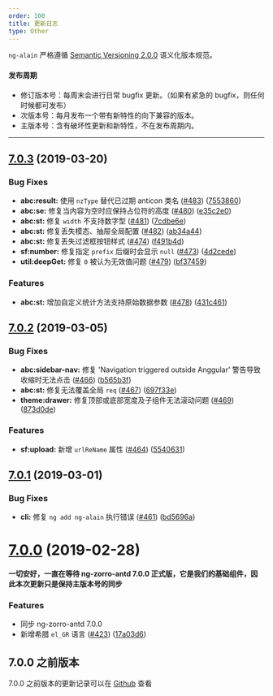 ```yaml
---
order: 100
title: 更新日志
type: Other
---
```


`ng-alain` 严格遵循 [Semantic Versioning 2.0.0](http://semver.org/lang/zh-CN/) 语义化版本规范。

#### 发布周期

* 修订版本号：每周末会进行日常 bugfix 更新。（如果有紧急的 bugfix，则任何时候都可发布）
* 次版本号：每月发布一个带有新特性的向下兼容的版本。
* 主版本号：含有破坏性更新和新特性，不在发布周期内。

---

## [7.0.3](https://github.com/ng-alain/delon/compare/7.0.2...7.0.3) (2019-03-20)

### Bug Fixes

* **abc:result:** 使用 `nzType` 替代已过期 anticon 类名 ([#483](https://github.com/ng-alain/delon/issues/483)) ([7553860](https://github.com/ng-alain/delon/commit/7553860))
* **abc:se:** 修复当内容为空时应保持占位符的高度 ([#480](https://github.com/ng-alain/delon/issues/480)) ([e35c2e0](https://github.com/ng-alain/delon/commit/e35c2e0))
* **abc:st:** 修复 `width` 不支持数字型 ([#481](https://github.com/ng-alain/delon/issues/481)) ([7cdbe6e](https://github.com/ng-alain/delon/commit/7cdbe6e))
* **abc:st:** 修复丢失模态、抽屉全局配置 ([#482](https://github.com/ng-alain/delon/issues/482)) ([ab34a44](https://github.com/ng-alain/delon/commit/ab34a44))
* **abc:st:** 修复丢失过滤框按钮样式 ([#474](https://github.com/ng-alain/delon/issues/474)) ([f491b4d](https://github.com/ng-alain/delon/commit/f491b4d))
* **sf:number:** 修复指定 `prefix` 后缀时会显示 `null` ([#473](https://github.com/ng-alain/delon/issues/473)) ([4d2cede](https://github.com/ng-alain/delon/commit/4d2cede))
* **util:deepGet:** 修复 `0` 被认为无效值问题 ([#479](https://github.com/ng-alain/delon/issues/479)) ([bf37459](https://github.com/ng-alain/delon/commit/bf37459))

### Features

* **abc:st:** 增加自定义统计方法支持原始数据参数 ([#478](https://github.com/ng-alain/delon/issues/478)) ([431c461](https://github.com/ng-alain/delon/commit/431c461))


## [7.0.2](https://github.com/ng-alain/delon/compare/7.0.1...7.0.2) (2019-03-05)

### Bug Fixes

* **abc:sidebar-nav:** 修复 'Navigation triggered outside Anggular' 警告导致收缩时无法点击 ([#466](https://github.com/ng-alain/delon/issues/466)) ([b565b3f](https://github.com/ng-alain/delon/commit/b565b3f))
* **abc:st:** 修复无法覆盖全局 `req` ([#467](https://github.com/ng-alain/delon/issues/467)) ([697f33e](https://github.com/ng-alain/delon/commit/697f33e))
* **theme:drawer:** 修复顶部或底部宽度及子组件无法滚动问题 ([#469](https://github.com/ng-alain/delon/issues/469)) ([873d0de](https://github.com/ng-alain/delon/commit/873d0de))

### Features

* **sf:upload:** 新增 `urlReName` 属性 ([#464](https://github.com/ng-alain/delon/issues/464)) ([5540631](https://github.com/ng-alain/delon/commit/5540631))


## [7.0.1](https://github.com/ng-alain/delon/compare/7.0.0...7.0.1) (2019-03-01)

### Bug Fixes

* **cli:** 修复 `ng add ng-alain` 执行错误 ([#461](https://github.com/ng-alain/delon/issues/461)) ([bd5696a](https://github.com/ng-alain/delon/commit/bd5696a))


# [7.0.0](https://github.com/ng-alain/delon/compare/7.0.0-rc.10...7.0.0) (2019-02-28)

**一切安好，一直在等待 ng-zorro-antd 7.0.0 正式版，它是我们的基础组件，因此本次更新只是保持主版本号的同步**

### Features

* 同步 ng-zorro-antd 7.0.0
* 新增希腊 `el_GR` 语言 ([#423](https://github.com/ng-alain/delon/issues/423)) ([17a03d6](https://github.com/ng-alain/delon/commit/17a03d6))


## 7.0.0 之前版本

7.0.0 之前版本的更新记录可以在 [Github](https://github.com/ng-alain/ng-alain/releases) 查看
